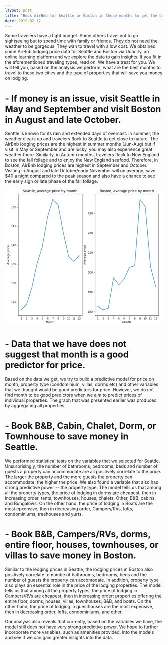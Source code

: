 ```yaml
---
layout: post
title: "Book AirBnb for Seattle or Boston in these months to get the bang of our buck"
date: 2019-02-12
---
```


Some travelers have a tight budget. Some others travel not to go sightseeing but to spend
time with family or friends. They do not need the weather to be gorgeous. They wan to 
travel with a low cost. We obtained some AirBnb lodging price data for Seattle and Boston 
via Udacity, an online learning platform and we explore the data to gain insights. If you
fit in the aforementioned traveling types, read on. We have a treat for you. We will tell
you, based on the analysis we perform, what are the best months to travel to these two 
cities and the type of properties that will save you money on lodging. 


# - If money is an issue, visit Seattle in May and September and visit Boston in August and late October.
Seattle is known for its rain and extended days of overcast. In summer, the weather clears up and travelers
flock to Seattle to get close to nature. The AirBnb lodging prices are the highest in summer months (Jun-Aug)
but if visit in May or September and are lucky, you may also experience great weather there. Similarly, in 
Autumn months, travelers flock to New England to see the fall foilage and to enjoy the New England seafood. 
Therefore, in Boston, AirBnb lodging prices are highest in September and October. Visiting in August and late
October/early November will on average, save $40 a night compared to the peak season and also have a chance to
see the early sign or late phase of the fall foliage.

![Image](./2019-02-12_12-51-37.png)

# - Data that we have does not suggest that month is a good predictor for price. 
Based on the data we get, we try to build a predictive model for price on month, property 
type (condominium, villas, dorms etc) and other variables that we thought would be good
predictors for price. However, we do not find month to be good predictors when we aim to
predict prices of individual properties. The graph that was presented earlier was produced 
by aggregating all properties. 

# - Book B&B, Cabin, Chalet, Dorm, or Townhouse to save money in Seattle. 
We performed statistical tests on the variables that we selected for Seattle. Unsurprisingly, 
the number of bathrooms, bedrooms, beds and number of guests a property can accommodate are
all positively correlate to the price. The larger the property and the more guests the 
property can accommodate, the higher the price. We also found a variable that also has strong
predictive power -- the property type. The model tells us that among all the property types,
the price of lodging in dorms are cheapest, then in increasing order, tents, townhouses, houses,
chalets, Other, B&B, cabins, and Bungalows. On the other hand, the price of lodging in Boats 
are the most epxensive, then in decreasing order, Campers/RVs, lofts, condominiums, treehouses
and yurts.

# - Book B&B, Campers/RVs, dorms, entire floor, houses, townhouses, or villas to save money in Boston.
Similar to the ledging prices in Seattle, the lodging prices in Boston also positively correlate to
numbe of bathrooms, bedrooms, beds and the number of guests the property can accomodate. In addition,
property type also plays an essential role in the price of the lodging properties. The model tells us
that among all the property types, the price of lodging in Campers/RVs are cheapest, then in 
increasing order: properties offering the entire floor, dorms, houses, villas, townhouses, B&B, 
and boats. On the other hand, the price of lodging in guesthouses are the most expensive, then in 
decreasing order, lofts, condominiums, and other. 

Our analysis also reveals that currently, based on the variables we have, the model still does not have
very strong predictive power. We hope to further incorporate more variables, such as amenities provided, 
into the models and see if we can gain greater insights into the data.
